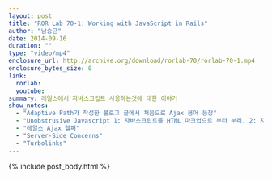 ```yaml
---
layout: post
title: "ROR Lab 70-1: Working with JavaScript in Rails"
author: "남승균"
date: 2014-09-16
duration: ""
type: "video/mp4"
enclosure_url: http://archive.org/download/rorlab-70/rorlab-70-1.mp4
enclosure_bytes_size: 0
link:
  rorlab: 
  youtube: 
summary: 레일스에서 자바스크립트 사용하는것에 대한 이야기
show_notes: 
  - "Adaptive Path가 작성한 블로그 글에서 처음으로 Ajax 용어 등장"
  - "Unobstrusive Javascript 1: 자바스크립트를 HTML 마크업으로 부터 분리. 2: 자바스크립트가 실행되지 않더라도 컨텐츠는 사용가능해야한다. 3: HTML의 접근성을 해치지 않아야한다."
  - "레일스 Ajax 헬퍼"
  - "Server-Side Concerns"
  - "Turbolinks"
---
```


{% include post_body.html %}